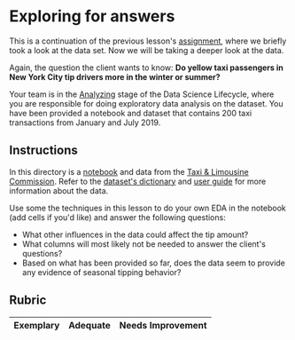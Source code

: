 # Exploring for answers

This is a continuation of the previous lesson's [assignment](../14-Introduction/assignment.md), where we briefly took a look at the data set. Now we will be taking a deeper look at the data.

Again, the question the client wants to know: **Do yellow taxi passengers in New York City tip drivers more in the winter or summer?**

Your team is in the [Analyzing](README.md) stage of the Data Science Lifecycle, where you are responsible for doing exploratory data analysis on the dataset. You have been provided a notebook and dataset that contains 200 taxi transactions from January and July 2019.

## Instructions

In this directory is a [notebook](assignment.ipynb) and data from the [Taxi & Limousine Commission](https://docs.microsoft.com/en-us/azure/open-datasets/dataset-taxi-yellow?tabs=azureml-opendatasets). Refer to the [dataset's dictionary](https://www1.nyc.gov/assets/tlc/downloads/pdf/data_dictionary_trip_records_yellow.pdf) and [user guide](https://www1.nyc.gov/assets/tlc/downloads/pdf/trip_record_user_guide.pdf) for more information about the data.


Use some the techniques in this lesson to do your own EDA in the notebook (add cells if you'd like) and answer the following questions:

- What other influences in the data could affect the tip amount?
- What columns will most likely not be needed to answer the client's questions?
- Based on what has been provided so far, does the data seem to provide any evidence of seasonal tipping behavior?


## Rubric

Exemplary | Adequate | Needs Improvement
--- | --- | -- |
